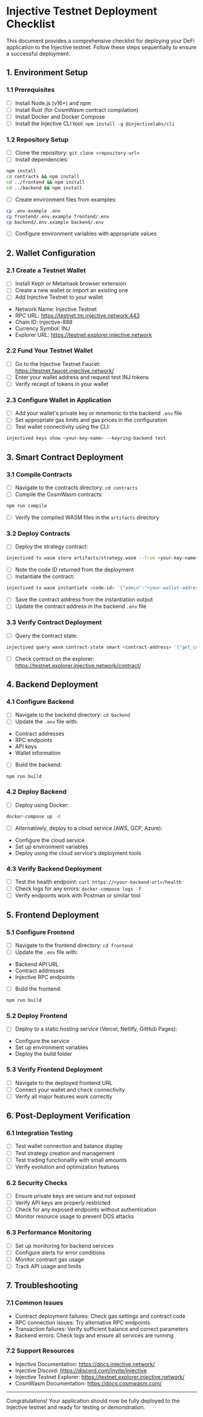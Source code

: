 # Injective Testnet Deployment Checklist

This document provides a comprehensive checklist for deploying your DeFi application to the Injective testnet. Follow these steps sequentially to ensure a successful deployment.

## 1. Environment Setup

### 1.1 Prerequisites
- [ ] Install Node.js (v16+) and npm
- [ ] Install Rust (for CosmWasm contract compilation)
- [ ] Install Docker and Docker Compose
- [ ] Install the Injective CLI tool: `npm install -g @injectivelabs/cli`

### 1.2 Repository Setup
- [ ] Clone the repository: `git clone <repository-url>`
- [ ] Install dependencies:
```bash
npm install
cd contracts && npm install
cd ../frontend && npm install
cd ../backend && npm install
```
- [ ] Create environment files from examples:
```bash
cp .env.example .env
cp frontend/.env.example frontend/.env
cp backend/.env.example backend/.env
```
- [ ] Configure environment variables with appropriate values

## 2. Wallet Configuration

### 2.1 Create a Testnet Wallet
- [ ] Install Keplr or Metamask browser extension
- [ ] Create a new wallet or import an existing one
- [ ] Add Injective Testnet to your wallet
- Network Name: Injective Testnet
- RPC URL: https://testnet.tm.injective.network:443
- Chain ID: injective-888
- Currency Symbol: INJ
- Explorer URL: https://testnet.explorer.injective.network

### 2.2 Fund Your Testnet Wallet
- [ ] Go to the Injective Testnet Faucet: https://testnet.faucet.injective.network/
- [ ] Enter your wallet address and request test INJ tokens
- [ ] Verify receipt of tokens in your wallet

### 2.3 Configure Wallet in Application
- [ ] Add your wallet's private key or mnemonic to the backend `.env` file
- [ ] Set appropriate gas limits and gas prices in the configuration
- [ ] Test wallet connectivity using the CLI:
```bash
injectived keys show <your-key-name> --keyring-backend test
```

## 3. Smart Contract Deployment

### 3.1 Compile Contracts
- [ ] Navigate to the contracts directory: `cd contracts`
- [ ] Compile the CosmWasm contracts:
```bash
npm run compile
```
- [ ] Verify the compiled WASM files in the `artifacts` directory

### 3.2 Deploy Contracts
- [ ] Deploy the strategy contract:
```bash
injectived tx wasm store artifacts/strategy.wasm --from <your-key-name> --gas auto --gas-adjustment 1.3 -y --keyring-backend test --chain-id injective-888 --node https://testnet.tm.injective.network:443
```
- [ ] Note the code ID returned from the deployment
- [ ] Instantiate the contract:
```bash
injectived tx wasm instantiate <code-id> '{"admin":"<your-wallet-address>"}' --label "DarwinFi Strategy" --admin <your-wallet-address> --from <your-key-name> --gas auto --gas-adjustment 1.3 -y --keyring-backend test --chain-id injective-888 --node https://testnet.tm.injective.network:443
```
- [ ] Save the contract address from the instantiation output
- [ ] Update the contract address in the backend `.env` file

### 3.3 Verify Contract Deployment
- [ ] Query the contract state:
```bash
injectived query wasm contract-state smart <contract-address> '{"get_config":{}}'
```
- [ ] Check contract on the explorer: https://testnet.explorer.injective.network/contract/<contract-address>

## 4. Backend Deployment

### 4.1 Configure Backend
- [ ] Navigate to the backend directory: `cd backend`
- [ ] Update the `.env` file with:
- Contract addresses
- RPC endpoints
- API keys
- Wallet information
- [ ] Build the backend:
```bash
npm run build
```

### 4.2 Deploy Backend
- [ ] Deploy using Docker:
```bash
docker-compose up -d
```
- [ ] Alternatively, deploy to a cloud service (AWS, GCP, Azure):
- Configure the cloud service
- Set up environment variables
- Deploy using the cloud service's deployment tools

### 4.3 Verify Backend Deployment
- [ ] Test the health endpoint: `curl https://<your-backend-url>/health`
- [ ] Check logs for any errors: `docker-compose logs -f`
- [ ] Verify endpoints work with Postman or similar tool

## 5. Frontend Deployment

### 5.1 Configure Frontend
- [ ] Navigate to the frontend directory: `cd frontend`
- [ ] Update the `.env` file with:
- Backend API URL
- Contract addresses
- Injective RPC endpoints
- [ ] Build the frontend:
```bash
npm run build
```

### 5.2 Deploy Frontend
- [ ] Deploy to a static hosting service (Vercel, Netlify, GitHub Pages):
- Configure the service
- Set up environment variables
- Deploy the build folder

### 5.3 Verify Frontend Deployment
- [ ] Navigate to the deployed frontend URL
- [ ] Connect your wallet and check connectivity
- [ ] Verify all major features work correctly

## 6. Post-Deployment Verification

### 6.1 Integration Testing
- [ ] Test wallet connection and balance display
- [ ] Test strategy creation and management
- [ ] Test trading functionality with small amounts
- [ ] Verify evolution and optimization features

### 6.2 Security Checks
- [ ] Ensure private keys are secure and not exposed
- [ ] Verify API keys are properly restricted
- [ ] Check for any exposed endpoints without authentication
- [ ] Monitor resource usage to prevent DOS attacks

### 6.3 Performance Monitoring
- [ ] Set up monitoring for backend services
- [ ] Configure alerts for error conditions
- [ ] Monitor contract gas usage
- [ ] Track API usage and limits

## 7. Troubleshooting

### 7.1 Common Issues
- Contract deployment failures: Check gas settings and contract code
- RPC connection issues: Try alternative RPC endpoints
- Transaction failures: Verify sufficient balance and correct parameters
- Backend errors: Check logs and ensure all services are running

### 7.2 Support Resources
- Injective Documentation: https://docs.injective.network/
- Injective Discord: https://discord.com/invite/injective
- Injective Testnet Explorer: https://testnet.explorer.injective.network/
- CosmWasm Documentation: https://docs.cosmwasm.com/

---

Congratulations! Your application should now be fully deployed to the Injective testnet and ready for testing or demonstration.

